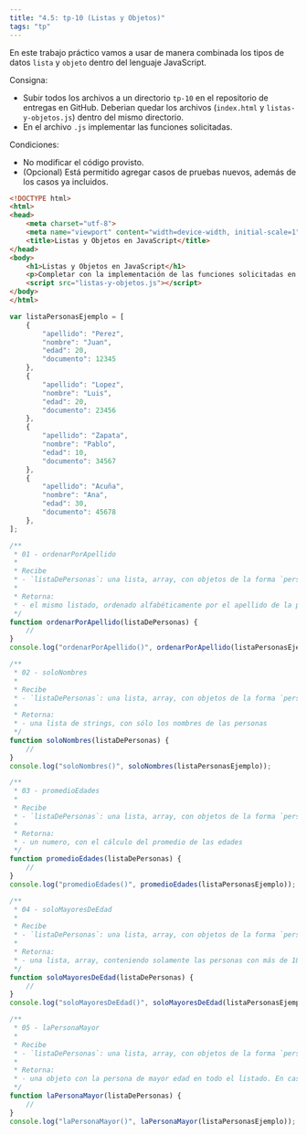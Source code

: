 ```yaml
---
title: "4.5: tp-10 (Listas y Objetos)"
tags: "tp"
---
```


En este trabajo práctico vamos a usar de manera combinada los tipos de datos `lista` y `objeto` dentro del lenguaje JavaScript.

Consigna:

- Subir todos los archivos a un directorio `tp-10` en el repositorio de entregas en GitHub. Deberian quedar los archivos (`index.html` y `listas-y-objetos.js`) dentro del mismo directorio.
- En el archivo `.js` implementar las funciones solicitadas.

Condiciones:

- No modificar el código provisto.
- (Opcional) Está permitido agregar casos de pruebas nuevos, además de los casos ya incluidos.

```html
<!DOCTYPE html>
<html>
<head>
    <meta charset="utf-8">
    <meta name="viewport" content="width=device-width, initial-scale=1">
    <title>Listas y Objetos en JavaScript</title>
</head>
<body>
    <h1>Listas y Objetos en JavaScript</h1>
    <p>Completar con la implementación de las funciones solicitadas en los comentarios del archivo <code>listas-y-objetos.js</code>.</p>
    <script src="listas-y-objetos.js"></script>
</body>
</html>
```

```js
var listaPersonasEjemplo = [
    {
        "apellido": "Perez",
        "nombre": "Juan",
        "edad": 20,
        "documento": 12345
    },
    {
        "apellido": "Lopez",
        "nombre": "Luis",
        "edad": 20,
        "documento": 23456
    },
    {
        "apellido": "Zapata",
        "nombre": "Pablo",
        "edad": 10,
        "documento": 34567
    },
    {
        "apellido": "Acuña",
        "nombre": "Ana",
        "edad": 30,
        "documento": 45678
    },
];

/**
 * 01 - ordenarPorApellido
 * 
 * Recibe
 * - `listaDePersonas`: una lista, array, con objetos de la forma `persona`.
 * 
 * Retorna: 
 * - el mismo listado, ordenado alfabéticamente por el apellido de la persona 
 */
function ordenarPorApellido(listaDePersonas) {
    // 
}
console.log("ordenarPorApellido()", ordenarPorApellido(listaPersonasEjemplo));

/**
 * 02 - soloNombres
 * 
 * Recibe
 * - `listaDePersonas`: una lista, array, con objetos de la forma `persona`
 * 
 * Retorna: 
 * - una lista de strings, con sólo los nombres de las personas
 */
function soloNombres(listaDePersonas) {
    // 
}
console.log("soloNombres()", soloNombres(listaPersonasEjemplo));

/**
 * 03 - promedioEdades
 * 
 * Recibe
 * - `listaDePersonas`: una lista, array, con objetos de la forma `persona`
 * 
 * Retorna: 
 * - un numero, con el cálculo del promedio de las edades
 */
function promedioEdades(listaDePersonas) {
    //
}
console.log("promedioEdades()", promedioEdades(listaPersonasEjemplo));

/**
 * 04 - soloMayoresDeEdad
 * 
 * Recibe
 * - `listaDePersonas`: una lista, array, con objetos de la forma `persona`
 * 
 * Retorna: 
 * - una lista, array, conteniendo solamente las personas con más de 18 años
 */
function soloMayoresDeEdad(listaDePersonas) {
    //
}
console.log("soloMayoresDeEdad()", soloMayoresDeEdad(listaPersonasEjemplo));

/**
 * 05 - laPersonaMayor
 * 
 * Recibe
 * - `listaDePersonas`: una lista, array, con objetos de la forma `persona`
 * 
 * Retorna: 
 * - una objeto con la persona de mayor edad en todo el listado. En caso de que hayan 2 personas con la misma edad, se puede retornar la primera que aparezca en el listado.
 */
function laPersonaMayor(listaDePersonas) {
    //
}
console.log("laPersonaMayor()", laPersonaMayor(listaPersonasEjemplo));
```
